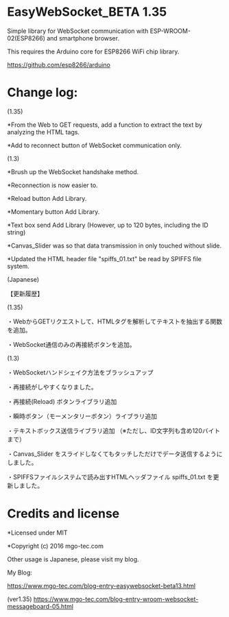 # EasyWebSocket_BETA 1.35
Simple library for WebSocket communication with ESP-WROOM-02(ESP8266) and smartphone browser.

This requires the Arduino core for ESP8266 WiFi chip library.

https://github.com/esp8266/arduino
# Change log:

(1.35)

*From the Web to GET requests, add a function to extract the text by analyzing the HTML tags.

*Add to reconnect button of WebSocket communication only.

(1.3)

*Brush up the WebSocket handshake method.

*Reconnection is now easier to.

*Reload button Add Library.

*Momentary button Add Library.

*Text box send Add Library
(However, up to 120 bytes, including the ID string)

*Canvas_Slider was so that data transmission in only touched without slide.

*Updated the HTML header file "spiffs_01.txt" be read by SPIFFS file system.

(Japanese)

【更新履歴】

(1.35)

・WebからGETリクエストして、HTMLタグを解析してテキストを抽出する関数を追加。

・WebSocket通信のみの再接続ボタンを追加。

(1.3)

・WebSocketハンドシェイク方法をブラッシュアップ

・再接続がしやすくなりました。

・再接続(Reload) ボタンライブラリ追加

・瞬時ボタン（モーメンタリーボタン）ライブラリ追加

・テキストボックス送信ライブラリ追加
（※ただし、ID文字列も含め120バイトまで）

・Canvas_Slider をスライドしなくてもタッチしただけでデータ送信するようにしました。

・SPIFFSファイルシステムで読み出すHTMLヘッダファイル spiffs_01.txt を更新しました。

# Credits and license
*Licensed under MIT 

*Copyright (c) 2016 mgo-tec.com 

Other usage is Japanese, please visit my blog.

My Blog: 

https://www.mgo-tec.com/blog-entry-easywebsocket-beta13.html

(ver1.35) https://www.mgo-tec.com/blog-entry-wroom-websocket-messageboard-05.html